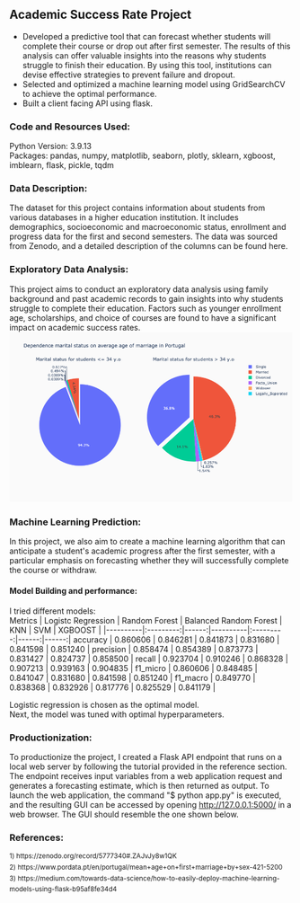 ## Academic Success Rate Project

* Developed a predictive tool that can forecast whether students will complete their course or drop out after first semester. The results of this analysis can offer valuable insights into the reasons why students struggle to finish their education. By using this tool, institutions can devise effective strategies to prevent failure and dropout.
* Selected and optimized a machine learning model using GridSearchCV to achieve the optimal performance.
* Built a client facing API using flask.

### Code and Resources Used:
Python Version: 3.9.13 <br/>
Packages: pandas, numpy, matplotlib, seaborn, plotly, sklearn, xgboost, imblearn, flask, pickle, tqdm

### Data Description:
The dataset for this project contains information about students from various databases in a higher education institution. It includes demographics, socioeconomic and macroeconomic status, enrollment and progress data for the first and second semesters. The data was sourced from Zenodo, and a detailed description of the columns can be found here.

### Exploratory Data Analysis:
This project aims to conduct an exploratory data analysis using family background and past academic records to gain insights into why students struggle to complete their education. Factors such as younger enrollment age, scholarships, and choice of courses are found to have a significant impact on academic success rates. 
![alt text](https://github.com/vvalmispild/Academic_Success_Rate_project/blob/main/marital_status_average_age.png)

### Machine Learning Prediction:
In this project, we also aim to create a machine learning algorithm that can anticipate a student's academic progress after the first semester, with a particular emphasis on forecasting whether they will successfully complete the course or withdraw. 

#### Model Building and performance:
I tried different models: <br/>
Metrics | Logistc Regression |	Random Forest | Balanced Random Forest | KNN | SVM | XGBOOST |
|----------|:---------:|------:|----------|:---------:|------:|------:|
accuracy |	0.860606	| 0.846281	|  0.841873	| 0.831680	 | 0.841598 | 0.851240 |
precision |	0.858474	| 0.854389	 | 0.873773	| 0.831427	 | 0.824737 | 0.858500 |
recall	|  0.923704	| 0.910246 |	0.868328	| 0.907213	 | 0.939163 | 0.904835 |
f1_micro |	0.860606	| 0.848485	 | 0.841047	| 0.831680	 | 0.841598 | 0.851240 |
f1_macro |	0.849770	| 0.838368 |	0.832926	| 0.817776	 | 0.825529 | 0.841179 |

Logistic regression is chosen as the optimal model. <br/>
Next, the model was tuned with optimal hyperparameters.

### Productionization:
To productionize the project, I created a Flask API endpoint that runs on a local web server by following the tutorial provided in the reference section. The endpoint receives input variables from a web application request and generates a forecasting estimate, which is then returned as output. To launch the web application, the command "$ python app.py" is executed, and the resulting GUI can be accessed by opening http://127.0.0.1:5000/ in a web browser. The GUI should resemble the one shown below.

### References:
<sup>
1) https://zenodo.org/record/5777340#.ZAJvJy8w1QK <br/>
2) https://www.pordata.pt/en/portugal/mean+age+on+first+marriage+by+sex-421-5200 <br/>
3) https://medium.com/towards-data-science/how-to-easily-deploy-machine-learning-models-using-flask-b95af8fe34d4 
</sup>
